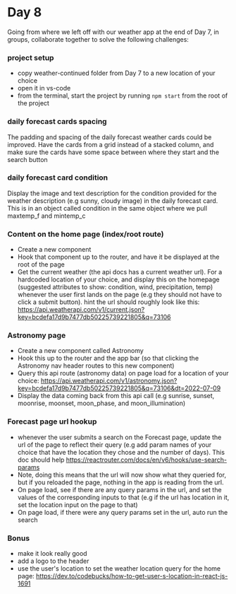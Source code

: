 # Day 8

Going from where we left off with our weather app at the end of Day 7, in groups, collaborate together to solve the following challenges:

### project setup

- copy weather-continued folder from Day 7 to a new location of your choice
- open it in vs-code
- from the terminal, start the project by running `npm start` from the root of the project

### daily forecast cards spacing

The padding and spacing of the daily forecast weather cards could be improved. Have the cards from a grid instead of a stacked column, and make sure the cards have some space between where they start and the search button

### daily forecast card condition

Display the image and text description for the condition provided for the weather description (e.g sunny, cloudy image) in the daily forecast card. This is in an object called condition in the same object where we pull maxtemp_f and mintemp_c

### Content on the home page (index/root route)

- Create a new component
- Hook that component up to the router, and have it be displayed at the root of the page
- Get the current weather (the api docs has a current weather url). For a hardcoded location of your choice, and display this on the homepage (suggested attributes to show: condition, wind, precipitation, temp) whenever the user first lands on the page (e.g they should not have to click a submit button). hint the url should roughly look like this: https://api.weatherapi.com/v1/current.json?key=bcdefa17d9b7477db50225739221805&q=73106

### Astronomy page

- Create a new component called Astronomy
- Hook this up to the router and the app bar (so that clicking the Astronomy nav header routes to this new component)
- Query this api route (astronomy data) on page load for a location of your choice: https://api.weatherapi.com/v1/astronomy.json?key=bcdefa17d9b7477db50225739221805&q=73106&dt=2022-07-09
- Display the data coming back from this api call (e.g sunrise, sunset, moonrise, moonset, moon_phase, and moon_illumination)

### Forecast page url hookup

- whenever the user submits a search on the Forecast page, update the url of the page to reflect their query (e.g add param names of your choice that have the location they chose and the number of days). This doc should help https://reactrouter.com/docs/en/v6/hooks/use-search-params
- Note, doing this means that the url will now show what they queried for, but if you reloaded the page, nothing in the app is reading from the url.
- On page load, see if there are any query params in the url, and set the values of the corresponding inputs to that (e.g if the url has location in it, set the location input on the page to that)
- On page load, if there were any query params set in the url, auto run the search

### Bonus

- make it look really good
- add a logo to the header
- use the user's location to set the weather location query for the home page: https://dev.to/codebucks/how-to-get-user-s-location-in-react-js-1691

